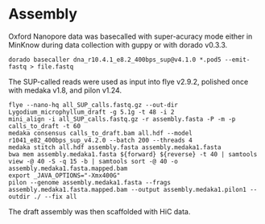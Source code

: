 # Assembly 

Oxford Nanopore data was basecalled with super-acuracy mode either in MinKnow during data collection with guppy or with dorado v0.3.3.

```
dorado basecaller dna_r10.4.1_e8.2_400bps_sup@v4.1.0 *.pod5 --emit-fastq > file.fastq
```

The SUP-called reads were used as input into flye v2.9.2, polished once with medaka v1.8, and pilon v1.24. 
```
flye --nano-hq all_SUP_calls.fastq.gz --out-dir Lygodium_microphyllum_draft -g 5.1g -t 48 -i 2
mini_align -i all_SUP_calls.fastq.gz -r assembly.fasta -P -m -p calls_to_draft -t 60
medaka consensus calls_to_draft.bam all.hdf --model r1041_e82_400bps_sup_v4.2.0 --batch 200 --threads 4
medaka stitch all.hdf assembly.fasta assembly.medaka1.fasta
bwa mem assembly.medaka1.fasta ${forward} ${reverse} -t 40 | samtools view -@ 40 -S -q 15 -b | samtools sort -@ 40 -o assembly.medaka1.fasta.mapped.bam
export _JAVA_OPTIONS="-Xmx400G"
pilon --genome assembly.medaka1.fasta --frags assembly.medaka1.fasta.mapped.bam --output assembly.medaka1.pilon1 --outdir ./ --fix all
```

The draft assembly was then scaffolded with HiC data. 
